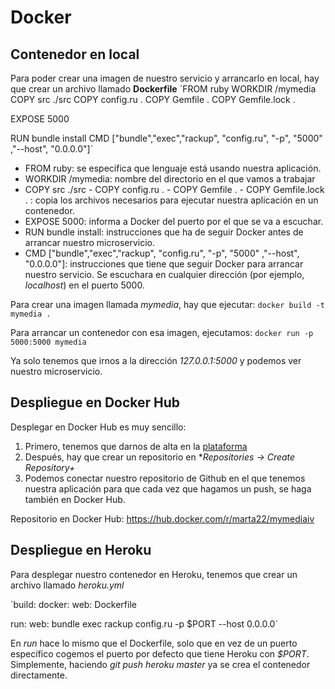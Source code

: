 # Docker

## Contenedor en local

Para poder crear una imagen de nuestro servicio y arrancarlo en local, hay que crear un archivo llamado **Dockerfile**
`FROM ruby
WORKDIR /mymedia
COPY src ./src
COPY config.ru .
COPY Gemfile .
COPY Gemfile.lock .

EXPOSE 5000

RUN bundle install
CMD ["bundle","exec","rackup", "config.ru", "-p", "5000" ,"--host", "0.0.0.0"]`

* FROM ruby: se especifica que lenguaje está usando nuestra aplicación.
* WORKDIR /mymedia: nombre del directorio en el que vamos a trabajar
* COPY src ./src - COPY config.ru . - COPY Gemfile . - COPY Gemfile.lock . : copia los archivos necesarios para ejecutar nuestra aplicación en un contenedor.
* EXPOSE 5000: informa a Docker del puerto por el que se va a escuchar.
* RUN bundle install: instrucciones que ha de seguir Docker antes de arrancar nuestro microservicio.
* CMD ["bundle","exec","rackup", "config.ru", "-p", "5000" ,"--host", "0.0.0.0"]: instrucciones que tiene que seguir Docker para arrancar nuestro servicio. Se escuchara en cualquier dirección (por ejemplo, *localhost*) en el puerto 5000.

Para crear una imagen llamada *mymedia*, hay que ejecutar:
`docker build -t mymedia .`

Para arrancar un contenedor con esa imagen, ejecutamos:
`docker run -p 5000:5000 mymedia`

Ya solo tenemos que irnos a la dirección *127.0.0.1:5000* y podemos ver nuestro microservicio.

## Despliegue en Docker Hub

Desplegar en Docker Hub es muy sencillo: 
1. Primero, tenemos que darnos de alta en la [plataforma](https://hub.docker.com/)
2. Después, hay que crear un repositorio en **Repositories -> Create Repository+*
3. Podemos conectar nuestro repositorio de Github en el que tenemos nuestra aplicación para que cada vez que hagamos un push, se haga también en Docker Hub.

Repositorio en Docker Hub: https://hub.docker.com/r/marta22/mymediaiv

## Despliegue en Heroku

Para desplegar nuestro contenedor en Heroku, tenemos que crear un archivo llamado *heroku.yml*

`build:
  docker:
    web: Dockerfile

run:
  web: bundle exec rackup config.ru -p $PORT --host 0.0.0.0` 

En *run* hace lo mismo que el Dockerfile, solo que en vez de un puerto específico cogemos el puerto por defecto que tiene Heroku con *$PORT*. Simplemente, haciendo *git push heroku master* ya se crea el contenedor directamente.